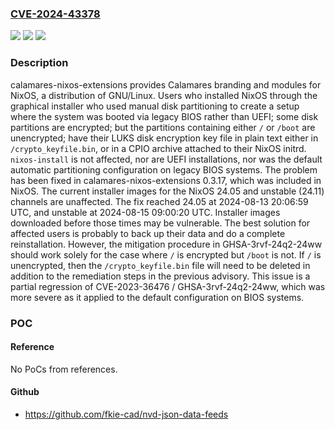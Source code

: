 ### [CVE-2024-43378](https://cve.mitre.org/cgi-bin/cvename.cgi?name=CVE-2024-43378)
![](https://img.shields.io/static/v1?label=Product&message=calamares-nixos-extensions&color=blue)
![](https://img.shields.io/static/v1?label=Version&message=%3D%20%3C%200.3.17%20&color=brighgreen)
![](https://img.shields.io/static/v1?label=Vulnerability&message=CWE-256%3A%20Plaintext%20Storage%20of%20a%20Password&color=brighgreen)

### Description

calamares-nixos-extensions provides Calamares branding and modules for NixOS, a distribution of GNU/Linux. Users who installed NixOS through the graphical installer who used manual disk partitioning to create a setup where the system was booted via legacy BIOS rather than UEFI; some disk partitions are encrypted; but the partitions containing either `/` or `/boot` are unencrypted; have their LUKS disk encryption key file in plain text either in `/crypto_keyfile.bin`, or in a CPIO archive attached to their NixOS initrd. `nixos-install` is not affected, nor are UEFI installations, nor was the default automatic partitioning configuration on legacy BIOS systems. The problem has been fixed in calamares-nixos-extensions 0.3.17, which was included in NixOS. The current installer images for the NixOS 24.05 and unstable (24.11) channels are unaffected. The fix reached 24.05 at 2024-08-13 20:06:59 UTC, and unstable at 2024-08-15 09:00:20 UTC. Installer images downloaded before those times may be vulnerable. The best solution for affected users is probably to back up their data and do a complete reinstallation. However, the mitigation procedure in GHSA-3rvf-24q2-24ww should work solely for the case where `/` is encrypted but `/boot` is not. If `/` is unencrypted, then the `/crypto_keyfile.bin` file will need to be deleted in addition to the remediation steps in the previous advisory. This issue is a partial regression of CVE-2023-36476 / GHSA-3rvf-24q2-24ww, which was more severe as it applied to the default configuration on BIOS systems.

### POC

#### Reference
No PoCs from references.

#### Github
- https://github.com/fkie-cad/nvd-json-data-feeds

